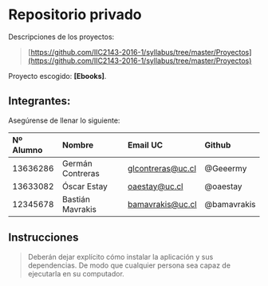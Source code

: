 # Repositorio privado

Descripciones de los proyectos:

> [https://github.com/IIC2143-2016-1/syllabus/tree/master/Proyectos](https://github.com/IIC2143-2016-1/syllabus/tree/master/Proyectos)

Proyecto escogido: **[Ebooks]**.


## Integrantes:

Asegúrense de llenar lo siguiente:

| Nº Alumno    | Nombre              | Email UC          | Github          |
|:-------------|:--------------------|:------------------|:----------------|
| 13636286     | Germán Contreras    | glcontreras@uc.cl | @Geeermy        |
| 13633082     | Óscar Estay         | oaestay@uc.cl     | @oaestay        |
| 12345678     | Bastián Mavrakis    | bamavrakis@uc.cl  | @bamavrakis     |

## Instrucciones

> Deberán dejar explícito cómo instalar la aplicación y sus dependencias. De modo que cualquier persona sea capaz de ejecutarla en su computador.
